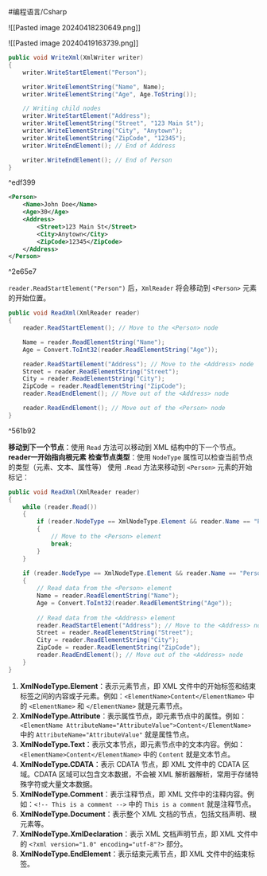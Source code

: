 #编程语言/Csharp 


![[Pasted image 20240418230649.png]]

![[Pasted image 20240419163739.png]]

```csharp
public void WriteXml(XmlWriter writer)
{
    writer.WriteStartElement("Person");

    writer.WriteElementString("Name", Name);
    writer.WriteElementString("Age", Age.ToString());

    // Writing child nodes
    writer.WriteStartElement("Address");
    writer.WriteElementString("Street", "123 Main St");
    writer.WriteElementString("City", "Anytown");
    writer.WriteElementString("ZipCode", "12345");
    writer.WriteEndElement(); // End of Address

    writer.WriteEndElement(); // End of Person
}
```

^edf399

```xml
<Person>
    <Name>John Doe</Name>
    <Age>30</Age>
    <Address>
        <Street>123 Main St</Street>
        <City>Anytown</City>
        <ZipCode>12345</ZipCode>
    </Address>
</Person>

```

^2e65e7

`reader.ReadStartElement("Person")` 后，`XmlReader` 将会移动到 `<Person>` 元素的开始位置。
```csharp
public void ReadXml(XmlReader reader)
{
    reader.ReadStartElement(); // Move to the <Person> node

    Name = reader.ReadElementString("Name");
    Age = Convert.ToInt32(reader.ReadElementString("Age"));

    reader.ReadStartElement("Address"); // Move to the <Address> node
    Street = reader.ReadElementString("Street");
    City = reader.ReadElementString("City");
    ZipCode = reader.ReadElementString("ZipCode");
    reader.ReadEndElement(); // Move out of the <Address> node

    reader.ReadEndElement(); // Move out of the <Person> node
}
```

^561b92

**移动到下一个节点**：使用 `Read` 方法可以移动到 XML 结构中的下一个节点。
**reader一开始指向根元素**
**检查节点类型**：使用 `NodeType` 属性可以检查当前节点的类型（元素、文本、属性等）
使用 `.Read` 方法来移动到 `<Person>` 元素的开始标记：
```csharp
public void ReadXml(XmlReader reader)
{
    while (reader.Read())
    {
        if (reader.NodeType == XmlNodeType.Element && reader.Name == "Person")
        {
            // Move to the <Person> element
            break;
        }
    }
    
    if (reader.NodeType == XmlNodeType.Element && reader.Name == "Person")
    {
        // Read data from the <Person> element
        Name = reader.ReadElementString("Name");
        Age = Convert.ToInt32(reader.ReadElementString("Age"));
        
        // Read data from the <Address> element
        reader.ReadStartElement("Address"); // Move to the <Address> node
        Street = reader.ReadElementString("Street");
        City = reader.ReadElementString("City");
        ZipCode = reader.ReadElementString("ZipCode");
        reader.ReadEndElement(); // Move out of the <Address> node
    }
}
```




1. **XmlNodeType.Element**：表示元素节点，即 XML 文件中的开始标签和结束标签之间的内容或子元素。例如：`<ElementName>Content</ElementName>` 中的 `<ElementName>` 和 `</ElementName>` 就是元素节点。
2. **XmlNodeType.Attribute**：表示属性节点，即元素节点中的属性。例如：`<ElementName AttributeName="AttributeValue">Content</ElementName>` 中的 `AttributeName="AttributeValue"` 就是属性节点。
3. **XmlNodeType.Text**：表示文本节点，即元素节点中的文本内容。例如：`<ElementName>Content</ElementName>` 中的 `Content` 就是文本节点。
4. **XmlNodeType.CDATA**：表示 CDATA 节点，即 XML 文件中的 CDATA 区域。CDATA 区域可以包含文本数据，不会被 XML 解析器解析，常用于存储特殊字符或大量文本数据。
5. **XmlNodeType.Comment**：表示注释节点，即 XML 文件中的注释内容。例如：`<!-- This is a comment -->` 中的 `This is a comment` 就是注释节点。
6. **XmlNodeType.Document**：表示整个 XML 文档的节点，包括文档声明、根元素等。
7. **XmlNodeType.XmlDeclaration**：表示 XML 文档声明节点，即 XML 文件中的 `<?xml version="1.0" encoding="utf-8"?>` 部分。
8. **XmlNodeType.EndElement**：表示结束元素节点，即 XML 文件中的结束标签。